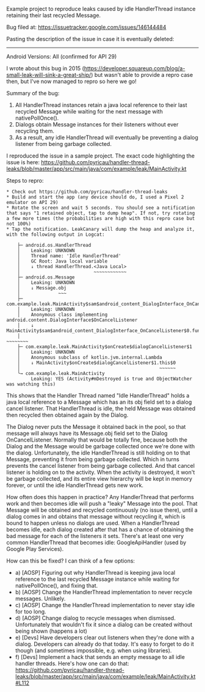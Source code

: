 Example project to reproduce leaks caused by idle HandlerThread instance retaining their last recycled Message.

Bug filed at: https://issuetracker.google.com/issues/146144484


Pasting the description of the issue in case it is eventually deleted:

____

Android Versions: All (confirmed for API 29)

I wrote about this bug in 2015 (https://developer.squareup.com/blog/a-small-leak-will-sink-a-great-ship/) but wasn't able to provide a repro case then, but I've now managed to repro so here we go!

Summary of the bug:

1) All HandlerThread instances retain a java local reference to their last recycled Message while waiting for the next message with nativePollOnce().
2) Dialogs obtain Message instances for their listeners without ever recycling them.
3) As a result, any idle HandlerThread will eventually be preventing a dialog listener from being garbage collected.

I reproduced the issue in a sample project. The exact code highlighting the issue is here: https://github.com/pyricau/handler-thread-leaks/blob/master/app/src/main/java/com/example/leak/MainActivity.kt

Steps to repro:

```
* Check out https://github.com/pyricau/handler-thread-leaks
* Build and start the app (any device should do, I used a Pixel 2 emulator on API 29)
* Rotate the screen and wait 5 seconds. You should see a notification that says "1 retained object, tap to dump heap". If not, try rotating a few more times (the probabilities are high with this repro case but not 100%)
* Tap the notification. LeakCanary will dump the heap and analyze it, with the following output in Logcat:

    ├─ android.os.HandlerThread
    │    Leaking: UNKNOWN
    │    Thread name: 'Idle HandlerThread'
    │    GC Root: Java local variable
    │    ↓ thread HandlerThread.<Java Local>
    │                           ~~~~~~~~~~~~
    ├─ android.os.Message
    │    Leaking: UNKNOWN
    │    ↓ Message.obj
    │              ~~~
    ├─ com.example.leak.MainActivity$sam$android_content_DialogInterface_OnCancelListener$0
    │    Leaking: UNKNOWN
    │    Anonymous class implementing android.content.DialogInterface$OnCancelListener
    │    ↓ MainActivity$sam$android_content_DialogInterface_OnCancelListener$0.function
    │                                                                          ~~~~~~~~
    ├─ com.example.leak.MainActivity$onCreate$dialogCancelListener$1
    │    Leaking: UNKNOWN
    │    Anonymous subclass of kotlin.jvm.internal.Lambda
    │    ↓ MainActivity$onCreate$dialogCancelListener$1.this$0
    │                                                   ~~~~~~
    ╰→ com.example.leak.MainActivity
    ​     Leaking: YES (Activity#mDestroyed is true and ObjectWatcher was watching this)
```

This shows that the Handler Thread named "Idle HandlerThread" holds a java local reference to a Message which has an its obj field set to a dialog cancel listener. That HandlerThread is idle, the held Message was obtained then recycled then obtained again by the Dialog.

The Dialog never puts the Message it obtained back in the pool, so that message will always have its Message.obj field set to the Dialog OnCancelListener. Normally that would be totally fine, because both the Dialog and the Message would be garbage collected once we're done with the dialog. Unfortunately, the idle HandlerThread is still holding on to that Message, preventing it from being garbage collected. Which in turns prevents the cancel listener from being garbage collected. And that cancel listener is holding on to the activity. When the activity is destroyed, it won't be garbage collected, and its entire view hierarchy will be kept in memory forever, or until the idle HandlerThread gets new work.

How often does this happen in practice? Any HandlerThread that performs work and then becomes idle will push a "leaky" Message into the pool. That Message will be obtained and recycled continuously (no issue there), until a dialog comes in and obtains that message without recycling it, which is bound to happen unless no dialogs are used.
When a HandlerThread becomes idle, each dialog created after that has a chance of obtaining the bad message for each of the listeners it sets. There's at least one very common HandlerThread that becomes idle: GoogleApiHandler (used by Google Play Services).

How can this be fixed? I can think of a few options:

* a) [AOSP] Figuring out why HandlerThread is keeping java local reference to the last recycled Message instance while waiting for nativePollOnce(), and fixing
that.
* b) [AOSP] Change the HandlerThread implementation to never recycle messages. Unlikely.
* c) [AOSP] Change the HandlerThread implementation to never stay idle for too long.
* d) [AOSP] Change dialog to recycle messages when dismissed. Unfortunately that wouldn't fix it since a dialog can be created without being shown (happens a lot)
* e) [Devs] Have developers clear out listeners when they're done with a dialog. Developers can already do that today. It's easy to forget to do it though (and sometimes impossible, e.g. when using libraries).
* f) [Devs] Implement a hack that sends an empty message to all idle handler threads. Here's how one can do that: https://github.com/pyricau/handler-thread-leaks/blob/master/app/src/main/java/com/example/leak/MainActivity.kt#L112